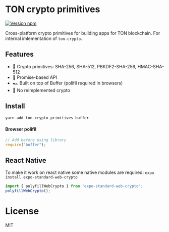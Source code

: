 # TON crypto primitives

[![Version npm](https://img.shields.io/npm/v/ton-crypto-primitives.svg?logo=npm)](https://www.npmjs.com/package/ton-crypto-primitives)

Cross-platform crypto primitives for building apps for TON blockchain. For internal imlementation of `ton-crypto`.

## Features

- 🦺 Crypto primitives: SHA-256, SHA-512, PBKDF2-SHA-256, HMAC-SHA-512
- 🚀 Promise-based API
- 🏎 Built on top of Buffer (polifil required in browsers)
- 🍰 No reimplemented crypto

## Install

```bash
yarn add ton-crypto-primitives buffer
```

#### Browser polifil

```js
// Add before using library
require("buffer");
```

## React Native
To make it work on react native some native modules are required:
`
expo install expo-standard-web-crypto
`

```js
import { polyfillWebCrypto } from 'expo-standard-web-crypto';
polyfillWebCrypto();
```

# License

MIT
